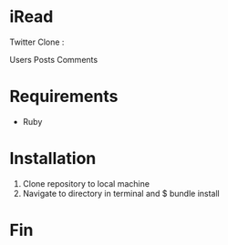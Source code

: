 # iRead

Twitter Clone :

Users
Posts
Comments

# Requirements

* Ruby

# Installation

1. Clone repository to local machine
2. Navigate to directory in terminal and $ bundle install

# Fin